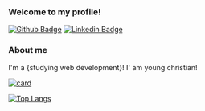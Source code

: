 ### Welcome to my profile!

[![Github Badge](https://img.shields.io/badge/-Github-000?style=flat-square&logo=Github&logoColor=white&link=https://github.com/fagnerpsantos)](https://github.com/Rodrigllb)
[![Linkedin Badge](https://img.shields.io/badge/-LinkedIn-blue?style=flat-square&logo=Linkedin&logoColor=white&link=https://www.linkedin.com/in/fagnerpsantos/)](https://www.linkedin.com/in/rodrigo-liberato-4143b221b/)

### About me
I'm a {studying web development}!
I' am young christian!

[![card](https://github-readme-stats.vercel.app/api?username=Rodrigllb&show_icons=true&theme=dracula)](https://github.com/Rodrigllb/github-readme-stats)

[![Top Langs](https://github-readme-stats.vercel.app/api/top-langs/?username=Rodrigllb&layout=compact&icons=true&theme=dracula)](https://github.com/Rodrigllb/github-readme-stats)
